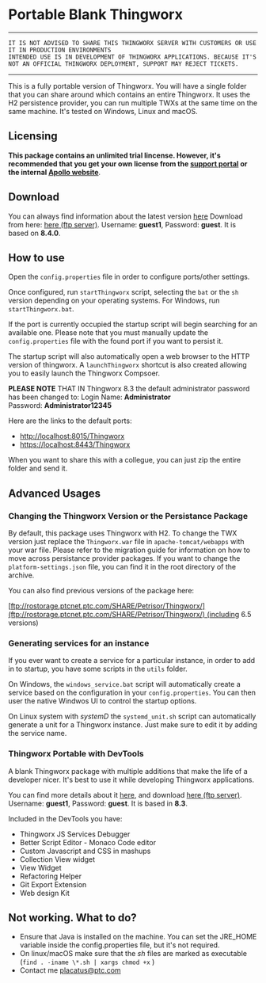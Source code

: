 # Portable Blank Thingworx

***
    IT IS NOT ADVISED TO SHARE THIS THINGWORX SERVER WITH CUSTOMERS OR USE IT IN PRODUCTION ENVIRONMENTS
    INTENDED USE IS IN DEVELOPMENT OF THINGWORX APPLICATIONS. BECAUSE IT'S NOT AN OFFICIAL THINGWORX DEPLOYMENT, SUPPORT MAY REJECT TICKETS.
***

This is a fully portable version of Thingworx. You will have a single folder that you can share around which contains an entire Thingworx. It uses the H2 persistence provider, you can run multiple TWXs at the same time on the same machine. It's tested on Windows, Linux and macOS.

## Licensing

**This package contains an unlimited trial lincense. However, it's recommended that you get your own license from the [support portal](https://support.ptc.com/apps/licensePortal/auth/ssl/index?wcn=341) or the internal [Apollo website](http://apollo.ptcnet.ptc.com/Procedures/ThingXRequest.html)**.

## Download

You can always find information about the latest version [here](http://roicentersvn/placatus/ThingworxPortableScripts/src/branch/master/thingworx/README_Blank.md)
Download from here: [here (ftp server)](ftp://rostorage.ptcnet.ptc.com/SHARE/Petrisor/Thingworx/Thingworx_8.4_Blank.zip). Username: **guest1**, Password: **guest**. It is based on **8.4.0**.

## How to use

Open the `config.properties` file in order to configure ports/other settings.

Once configured, run `startThingworx` script, selecting the `bat` or the `sh` version depending on your operating systems. For Windows, run `startThingworx.bat`.

If the port is currently occupied the startup script will begin searching for an available one. Please note that you must manually update the `config.properties` file with the found port if you want to persist it.

The startup script will also automatically open a web browser to the HTTP version of thingworx. A `launchThingworx` shortcut is also created allowing you to easily launch the Thingworx Compsoer.

**PLEASE NOTE** THAT IN Thingworx 8.3 the default administrator password has been changed to: Login Name: **Administrator** Password: **Administrator12345**

Here are the links to the default ports:

* [http://localhost:8015/Thingworx](http://localhost:8015/Thingworx)
* [https://localhost:8443/Thingworx](https://localhost:8443/Thingworx)

When you want to share this with a collegue, you can just zip the entire folder and send it.

## Advanced Usages

### Changing the Thingworx Version or the Persistance Package

By default, this package uses Thingworx with H2. To change the TWX version just replace the `Thingworx.war` file in `apache-tomcat/webapps` with your war file. Please refer to the migration guide for information on how to move across persistance provider packages. If you want to change the `platform-settings.json` file, you can find it in the root directory of the archive.

You can also find previous versions of the package here:

[ftp://rostorage.ptcnet.ptc.com/SHARE/Petrisor/Thingworx/](ftp://rostorage.ptcnet.ptc.com/SHARE/Petrisor/Thingworx/) (including 6.5 versions)

### Generating services for an instance

If you ever want to create a service for a particular instance, in order to add in to startup, you have some scripts in the `utils` folder.

On Windows, the `windows_service.bat` script will automatically create a service based on the configuration in your `config.properties`. You can then user the native Windwos UI to control the startup options.

On Linux system with _systemD_ the `systemd_unit.sh` script can automatically generate a unit for a Thingworx instance. Just make sure to edit it by adding the service name.

### Thingworx Portable with DevTools

A blank Thingworx package with multiple additions that make the life of a developer nicer. It's best to use it while developing Thingworx applications.

You can find more details about it [here](http://roicentersvn/placatus/ThingworxPortableScripts/src/branch/master/thingworx/README_Devtools.md), and download [here (ftp server)](ftp://rostorage.ptcnet.ptc.com/SHARE/Petrisor/Thingworx/Thingworx%208.3%20DevTools.zip). Username: **guest1**, Password: **guest**. It is based in **8.3**.

Included in the DevTools you have:

* Thingworx JS Services Debugger
* Better Script Editor - Monaco Code editor
* Custom Javascript and CSS in mashups
* Collection View widget
* View Widget
* Refactoring Helper
* Git Export Extension
* Web design Kit

## **Not working. What to do?**

* Ensure that Java is installed on the machine. You can set the JRE_HOME variable inside the config.properties file, but it's not required.
* On linux/macOS make sure that the _sh_ files are marked as executable (`find . -iname \*.sh | xargs chmod +x` )
* Contact me [placatus@ptc.com](mailto:placatus@ptc.com)